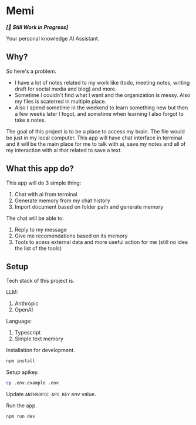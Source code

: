 # Memi

_**[🚧 Still Work in Progress]**_

Your personal knowledge AI Assistant.

## Why?

So here's a problem.

- I have a lot of notes related to my work like (todo, meeting notes, writing draft for social media and blog)  and more.
- Sometime I couldn't find what I want and the organization is messy. Also my files is scaterred in multiple place.
- Also I spend sometime in the weekend to learn something new but then a few weeks later I fogot, and sometime when learning I also forgot to take a notes.

The goal of this project is to be a place to access my brain. The file would be just in my local computer. This app will have chat interface in terminal and it will be the main place for me to talk with ai, save my notes and all of my interaction with ai that related to save a text.

## What this app do?

This app will do 3 simple thing:

1. Chat with ai from terminal
2. Generate memory from my chat history
3. Import document based on folder path and generate memory

The chat will be able to:
1. Reply to my message
2. Give me recomendations based on its memory
3. Tools to acess external data and more useful action for me (still no idea the list of the tools)

## Setup

Tech stack of this project is.

LLM:
1. Anthropic
2. OpenAI

Language:
1. Typescript
2. Simple text memory

Installation for development.

```bash
npm install
```

Setup apikey.
```bash
cp .env.example .env
```

Update `ANTHROPIC_API_KEY` env value.

Run the app.
```bash
npm run dev
```
